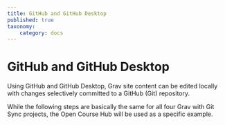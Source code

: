 ```yaml
---
title: GitHub and GitHub Desktop
published: true
taxonomy:
    category: docs
---
```


# GitHub and GitHub Desktop

Using GitHub and GitHub Desktop, Grav site content can be edited locally with changes selectively committed to a GitHub (Git) repository.

While the following steps are basically the same for all four Grav with Git Sync projects, the Open Course Hub will be used as a specific example.
